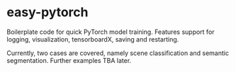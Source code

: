 # easy-pytorch
Boilerplate code for quick PyTorch model training.
Features support for logging, visualization, tensorboardX, saving and restarting.

Currently, two cases are covered, namely scene classification and semantic segmentation.
Further examples TBA later.
